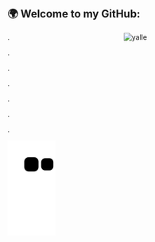## 🌍 Welcome to my GitHub: 

<p align=justify> 
<img align="right" alt="yalle" height="270" width="270" src="https://cdn.discordapp.com/attachments/790229238149152771/1083864179733176411/Ativo_2.png?width=473&height=473">

<p align=justify> .
  <p align=justify> .
    <p align=justify> .
      <p align=justify> .
        <p align=justify> .
          <p align=justify> .
            <p align=justify> .

![Snake animation](https://github.com/yallerocha/yallerocha/blob/output/github-contribution-grid-snake.svg)
